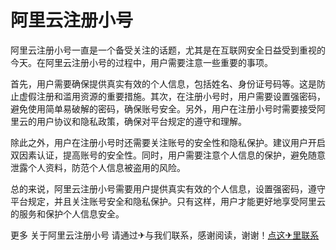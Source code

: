 # 阿里云注册小号

阿里云注册小号一直是一个备受关注的话题，尤其是在互联网安全日益受到重视的今天。在阿里云注册小号的过程中，用户需要注意一些重要的事项。

首先，用户需要确保提供真实有效的个人信息，包括姓名、身份证号码等。这是防止虚假注册和滥用资源的重要措施。其次，在注册小号时，用户需要设置强密码，避免使用简单易破解的密码，确保账号安全。另外，用户在注册小号时需要接受阿里云的用户协议和隐私政策，确保对平台规定的遵守和理解。

除此之外，用户在注册小号时还需要关注账号的安全性和隐私保护。建议用户开启双因素认证，提高账号的安全性。同时，用户需要注意个人信息的保护，避免随意泄露个人资料，防范个人信息被盗用的风险。

总的来说，阿里云注册小号需要用户提供真实有效的个人信息，设置强密码，遵守平台规定，并且关注账号安全和隐私保护。只有这样，用户才能更好地享受阿里云的服务和保护个人信息安全。

更多 关于阿里云注册小号 请通过✈与我们联系，感谢阅读，谢谢！[点这✈里联系](https://lm.k02.cc)